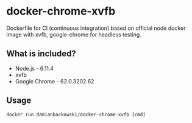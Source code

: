 # docker-chrome-xvfb

Dockerfile for CI (continuous integration) based on official node docker image with xvfb, google-chrome for headless testing.

## What is included?

* Node.js - 6.11.4
* xvfb
* Google Chrome - 62.0.3202.62

## Usage 

```
docker run damianbackowski/docker-chrome-xvfb [cmd]
```
